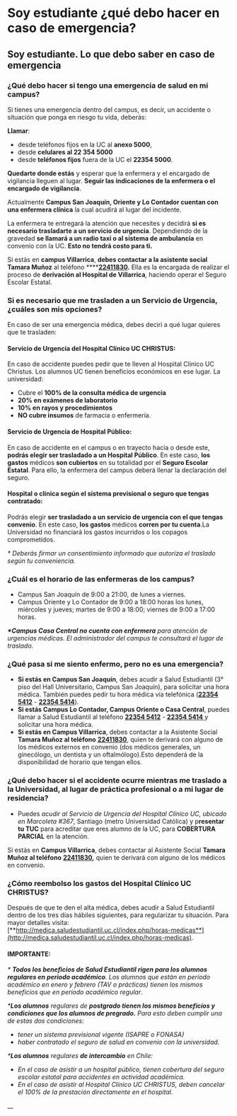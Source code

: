 # Soy estudiante ¿qué debo hacer en caso de emergencia?

## Soy estudiante. Lo que debo saber en caso de emergencia

### **¿Qué debo hacer si tengo una emergencia de salud en mi campus?**

Si tienes una emergencia dentro del campus, es decir, un accidente o situación que ponga en riesgo tu vida, deberás:

**Llamar**:

* desde teléfonos fijos en la UC al **anexo 5000**, 
* desde **celulares al 22 354 5000**
* desde **teléfonos fijos** fuera de la UC el **22354 5000**.

**Quedarte donde estás** y esperar que la enfermera y el encargado de vigilancia lleguen al lugar. **Seguir las indicaciones de la enfermera o el encargado de vigilancia**.

Actualmente **Campus San Joaquín, Oriente y Lo Contador cuentan con una enfermera clínica** la cual acudirá al lugar del incidente.

La enfermera te entregará la atención que necesites y decidirá **si es necesario trasladarte a un servicio de urgencia**. Dependiendo de la gravedad **se llamará a un radio taxi o al sistema de ambulancia** en convenio con la UC. **Esto no tendrá costo para ti.**

Si estás en **campus Villarrica**, **debes contactar a la asistente social Tamara Muñoz** al teléfono ****[**22411830**](tel:+564522411830)**.** Ella es la encargada de realizar el proceso de **derivación al Hospital de Villarrica**, haciendo operar el Seguro Escolar Estatal. 

### Si es necesario que me trasladen a un Servicio de Urgencia, ¿cuáles son mis opciones?

En caso de ser una emergencia médica, debes deciri a qué lugar quieres que te trasladen:

#### **Servicio de Urgencia del Hospital Clínico UC CHRISTUS:**

En caso de accidente puedes pedir que te lleven al Hospital Clínico UC Christus. Los alumnos UC tienen beneficios económicos en ese lugar. La universidad:

* Cubre el **100% de la consulta médica de urgencia**
* **20% en exámenes de laboratorio**
* **10% en rayos y procedimientos**
* **NO cubre insumos** de farmacia o enfermería.

#### **Servicio de Urgencia de Hospital Público:** 

En caso de accidente en el campus o en trayecto hacia o desde este, **podrás elegir ser trasladado a un Hospital Público**. En este caso, **los gastos** médicos **son cubiertos** en su totalidad por el **Seguro Escolar Estatal**. Para ello, la enfermera del campus deberá llenar la declaración del seguro.

#### **Hospital o clínica según el sistema previsional o seguro que tengas contratado**: 

Podrás elegir **ser trasladado a un servicio de urgencia con el que tengas convenio**. En este caso, **los gastos** médicos **corren por tu cuenta**.La Universidad no financiará los gastos incurridos o los copagos comprometidos.

_\* Deberás firmar un consentimiento informado que autoriza el traslado según tu conveniencia._

###  ¿Cuál es el horario de las enfermeras de los campus?

* Campus San Joaquín de 9:00 a 21:00, de lunes a viernes.
* Campus Oriente y Lo Contador de 9:00 a 18:00 horas los lunes, miércoles y jueves; martes de 9:00 a 18:00; viernes de 9:00 a 17:00 horas.

_**\*Campus Casa Central no cuenta con enfermera** para atención de urgencias médicas. El  administrador del campus te consultará el lugar de traslado._

###  ¿Qué pasa si me siento enfermo, pero no es una emergencia?

* **Si estás en Campus San Joaquín**, debes acudir a Salud Estudiantil \(3° piso del Hall Universitario, Campus San Joaquín\), para solicitar una hora médica. También puedes pedir tu hora médica vía telefónica \([**22354 5412**](tel:+56223545412) - [**22354 5414**](tel:+56223545412)\).   
* **Si estás Campus Lo Contador, Campus Oriente o Casa Central**, puedes llamar a Salud Estudiantil al teléfono [**22354 5412**](tel:+56223545412) - [**22354 5414** ](tel:+56223545412)y solicitar una hora médica. 
* **Si estás en Campus Villarrica**, debes contactar a la Asistente Social **Tamara Muñoz al teléfono** [**22411830**](tel:+564522411830), quien te derivará con alguno de los médicos externos en convenio \(dos médicos generales, un ginecólogo, un dentista y un oftalmólogo\).Esto dependerá de la disponibilidad de horario que tengan ellos.

### ¿Qué debo hacer si el accidente ocurre mientras me traslado a la Universidad, al lugar de práctica profesional o a mi lugar de residencia?

* Puedes _acudir al Servicio de Urgencia del Hospital Clínico UC, ubicado en Marcoleta \#367_, Santiago \(metro Universidad Católica\) y p**resentar tu TUC** para acreditar que eres alumno de la UC, para **COBERTURA PARCIAL** en la atención.

Si estás en **Campus Villarrica**, debes contactar al Asistente Social **Tamara Muñoz al teléfono** [**22411830**](tel:+564522411830)**,** quien te derivará con alguno de los médicos en convenio.

### ¿Cómo reembolso los gastos del Hospital Clínico UC CHRISTUS? 

Después de que te den el alta médica, debes acudir a Salud Estudiantil dentro de los tres días hábiles siguientes, para regularizar tu situación. Para mayor detalles visita: [**http://medica.saludestudiantil.uc.cl/index.php/horas-medicas**](http://medica.saludestudiantil.uc.cl/index.php/horas-medicas).

#### IMPORTANTE:

_\* **Todos los beneficios de Salud Estudiantil rigen para los alumnos regulares en periodo académico**. Los alumnos que están en período académico en enero y febrero \(TAV o prácticas\) tienen los mismos beneficios que en periodo académico regular_.

_\***Los alumnos** regulares de **postgrado tienen los mismos beneficios y condiciones que los alumnos de pregrado.** Para esto deben cumplir una de estas dos condiciones:_

* _tener un sistema previsional vigente \(ISAPRE o FONASA\)_
* _haber contratado el seguro de salud en convenio con la universidad._

_\***Los alumnos** regulares **de intercambio** en Chile:_ 

* _En el caso de asistir a un hospital público, tienen cobertura del seguro escolar estatal para accidentes en actividad académica._
* _En el caso de asistir al Hospital Clínico UC CHRISTUS, deben cancelar el 100% de la prestación directamente en el hospital._

 __

